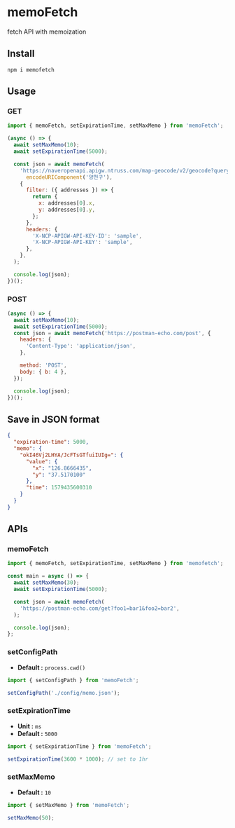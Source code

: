 # memoFetch

fetch API with memoization

## Install

```shell
npm i memofetch
```

## Usage

### GET

```js
import { memoFetch, setExpirationTime, setMaxMemo } from 'memoFetch';

(async () => {
  await setMaxMemo(10);
  await setExpirationTime(5000);

  const json = await memoFetch(
    'https://naveropenapi.apigw.ntruss.com/map-geocode/v2/geocode?query=' +
      encodeURIComponent('양천구'),
    {
      filter: ({ addresses }) => {
        return {
          x: addresses[0].x,
          y: addresses[0].y,
        };
      },
      headers: {
        'X-NCP-APIGW-API-KEY-ID': 'sample',
        'X-NCP-APIGW-API-KEY': 'sample',
      },
    },
  );

  console.log(json);
})();
```

### POST

```js
(async () => {
  await setMaxMemo(10);
  await setExpirationTime(5000);
  const json = await memoFetch('https://postman-echo.com/post', {
    headers: {
      'Content-Type': 'application/json',
    },

    method: 'POST',
    body: { b: 4 },
  });

  console.log(json);
})();
```

## Save in JSON format

```json
{
  "expiration-time": 5000,
  "memo": {
    "okI46Vj2LHYA/JcFTsGTfuiIUIg=": {
      "value": {
        "x": "126.8666435",
        "y": "37.5170100"
      },
      "time": 1579435600310
    }
  }
}
```

## APIs

### memoFetch

```js
import { memoFetch, setExpirationTime, setMaxMemo } from 'memofetch';

const main = async () => {
  await setMaxMemo(30);
  await setExpirationTime(5000);

  const json = await memoFetch(
    'https://postman-echo.com/get?foo1=bar1&foo2=bar2',
  );

  console.log(json);
};
```

### setConfigPath

- **Default :** `process.cwd()`

```js
import { setConfigPath } from 'memoFetch';

setConfigPath('./config/memo.json');
```

### setExpirationTime

- **Unit :** `ms`
- **Default :** `5000`

```js
import { setExpirationTime } from 'memoFetch';

setExpirationTime(3600 * 1000); // set to 1hr
```

### setMaxMemo

- **Default :** `10`

```js
import { setMaxMemo } from 'memoFetch';

setMaxMemo(50);
```

